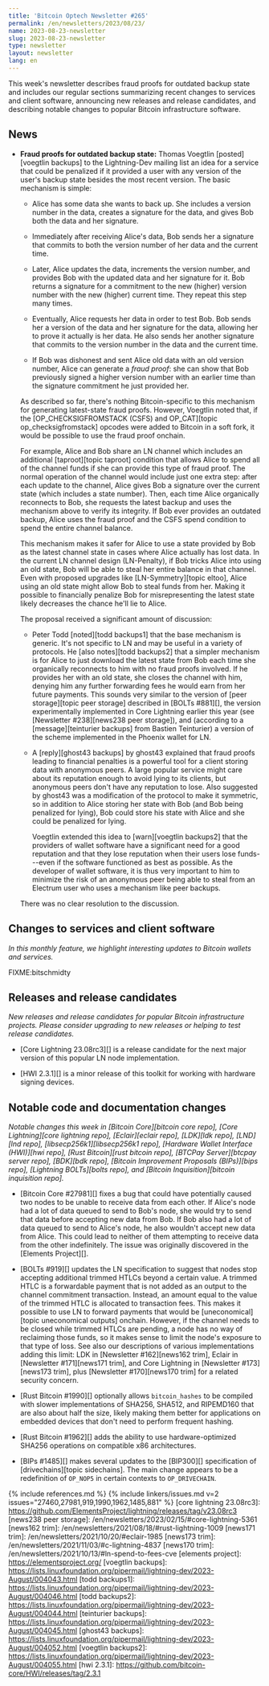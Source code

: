 ```yaml
---
title: 'Bitcoin Optech Newsletter #265'
permalink: /en/newsletters/2023/08/23/
name: 2023-08-23-newsletter
slug: 2023-08-23-newsletter
type: newsletter
layout: newsletter
lang: en
---
```

This week's newsletter describes fraud proofs for outdated backup state
and includes our regular sections summarizing recent changes to services
and client software, announcing new releases and release candidates, and
describing notable changes to popular Bitcoin infrastructure software.

## News

- **Fraud proofs for outdated backup state:** Thomas Voegtlin
  [posted][voegtlin backups] to the Lightning-Dev mailing list an idea
  for a service that could be penalized if it provided a user with any
  version of the user's backup state besides the most recent version.
  The basic mechanism is simple:

    - Alice has some data she wants to back up.  She includes a version
      number in the data, creates a signature for the data, and gives
      Bob both the data and her signature.

    - Immediately after receiving Alice's data, Bob sends her a
      signature that commits to both the version number of her data and
      the current time.

    - Later, Alice updates the data, increments the version number, and
      provides Bob with the updated data and her signature for it.  Bob
      returns a signature for a commitment to the new (higher) version
      number with the new (higher) current time.  They repeat this step
      many times.

    - Eventually, Alice requests her data in order to test Bob.  Bob
      sends her a version of the data and her signature for the data,
      allowing her to prove it actually is her data.  He also sends her
      another signature that commits to the version number in the data
      and the current time.

    - If Bob was dishonest and sent Alice old data with an old
      version number, Alice can generate a _fraud proof_: she can
      show that Bob previously signed a higher version number with
      an earlier time than the signature commitment he just provided
      her.

  As described so far, there's nothing Bitcoin-specific to this
  mechanism for generating latest-state fraud proofs.  However, Voegtlin
  noted that, if the [OP_CHECKSIGFROMSTACK (CSFS) and OP_CAT][topic
  op_checksigfromstack] opcodes were added to Bitcoin in a soft fork, it
  would be possible to use the fraud proof onchain.

  For example, Alice and Bob share an LN channel which includes an
  additional [taproot][topic taproot] condition that allows Alice to
  spend all of the channel funds if she can provide this type of fraud
  proof.  The normal operation of the channel would include just one
  extra step: after each update to the channel, Alice gives Bob a
  signature over the current state (which includes a state number).
  Then, each time Alice organically reconnects to Bob, she requests the
  latest backup and uses the mechanism above to verify its integrity.
  If Bob ever provides an outdated backup, Alice uses the fraud proof
  and the CSFS spend condition to spend the entire channel balance.

  This mechanism makes it safer for Alice to use a state provided by Bob
  as the latest channel state in cases where Alice actually has lost
  data.  In the current LN channel design (LN-Penalty), if Bob tricks
  Alice into using an old state, Bob will be able to steal her entire
  balance in that channel.  Even with proposed upgrades like
  [LN-Symmetry][topic eltoo], Alice using an old state might allow Bob to steal funds
  from her.  Making it possible to financially penalize Bob for
  misrepresenting the latest state likely decreases the chance he'll lie
  to Alice.

  The proposal received a significant amount of discussion:

  <!-- I've previously confirmed that "ghost43" (all lowercase) is how
  they'd like to be attributed -->

  - Peter Todd [noted][todd backups1] that the base mechanism is
    generic. It's not specific to LN and may be useful in a variety of
    protocols.  He [also notes][todd backups2] that a simpler mechanism
    is for Alice to just download the latest state from Bob each time she
    organically reconnects to him with no fraud proofs involved.  If he
    provides her with an old state, she closes the channel with him,
    denying him any further forwarding fees he would earn from her
    future payments.  This sounds very similar to the version of [peer
    storage][topic peer storage] described in [BOLTs #881][], the
    version experimentally implemented in Core Lightning earlier this
    year (see [Newsletter #238][news238 peer storage]), and (according
    to a [message][teinturier backups] from Bastien Teinturier) a version
    of the scheme implemented in the Phoenix wallet for LN.

  - A [reply][ghost43 backups] by ghost43 explained that fraud proofs
    leading to financial penalties is a powerful tool for a client
    storing data with anonymous peers.  A large popular service might
    care about its reputation enough to avoid lying to its clients, but
    anonymous peers don't have any reputation to lose.  Also suggested
    by ghost43 was a modification of the protocol to make it symmetric,
    so in addition to Alice storing her state with Bob (and Bob being
    penalized for lying), Bob could store his state with Alice and she
    could be penalized for lying.

      Voegtlin extended this idea to [warn][voegtlin backups2] that the
      providers of wallet software have a significant need for a good
      reputation and that they lose reputation when their users lose
      funds---even if the software functioned as best as possible.  As
      the developer of wallet software, it is thus very important to him
      to minimize the risk of an anonymous peer being able to steal from
      an Electrum user who uses a mechanism like peer backups.

  There was no clear resolution to the discussion.

## Changes to services and client software

*In this monthly feature, we highlight interesting updates to Bitcoin
wallets and services.*

FIXME:bitschmidty

## Releases and release candidates

*New releases and release candidates for popular Bitcoin infrastructure
projects.  Please consider upgrading to new releases or helping to test release candidates.*

- [Core Lightning 23.08rc3][] is a release candidate for the next major
  version of this popular LN node implementation.

- [HWI 2.3.1][] is a minor release of this toolkit for working with
  hardware signing devices.

## Notable code and documentation changes

*Notable changes this week in [Bitcoin Core][bitcoin core repo], [Core
Lightning][core lightning repo], [Eclair][eclair repo], [LDK][ldk repo],
[LND][lnd repo], [libsecp256k1][libsecp256k1 repo], [Hardware Wallet
Interface (HWI)][hwi repo], [Rust Bitcoin][rust bitcoin repo], [BTCPay
Server][btcpay server repo], [BDK][bdk repo], [Bitcoin Improvement
Proposals (BIPs)][bips repo], [Lightning BOLTs][bolts repo], and
[Bitcoin Inquisition][bitcoin inquisition repo].*

- [Bitcoin Core #27981][] fixes a bug that could have potentially caused
  two nodes to be unable to receive data from each other.  If Alice's
  node had a lot of data queued to send to Bob's node, she would try to send
  that data before accepting new data from Bob.  If Bob also had a lot
  of data queued to send to Alice's node, he also wouldn't accept new data
  from Alice.  This could lead to neither of them attempting to receive
  data from the other indefinitely.  The issue was originally discovered
  in the [Elements Project][].

- [BOLTs #919][] updates the LN specification to suggest that nodes stop
  accepting additional trimmed HTLCs beyond a certain value.  A trimmed
  HTLC is a forwardable payment that is not added as an output to the
  channel commitment transaction.  Instead, an amount equal to the value
  of the trimmed HTLC is allocated to transaction fees.  This makes it
  possible to use LN to forward payments that would be
  [uneconomical][topic uneconomical outputs] onchain.  However, if the
  channel needs to be closed while trimmed HTLCs are pending, a node has
  no way of reclaiming those funds, so it makes sense to limit the
  node's exposure to that type of loss.  See also our descriptions of
  various implementations adding this limit: LDK in [Newsletter
  #162][news162 trim], Eclair in [Newsletter #171][news171 trim], and
  Core Lightning in [Newsletter #173][news173 trim], plus
  [Newsletter #170][news170 trim] for a related security concern.

- [Rust Bitcoin #1990][] optionally allows `bitcoin_hashes` to be
  compiled with slower implementations of SHA256, SHA512, and RIPEMD160
  that are also about half the size, likely making them better for
  applications on embedded devices that don't need to perform frequent
  hashing.

- [Rust Bitcoin #1962][] adds the ability to use hardware-optimized
  SHA256 operations on compatible x86 architectures.

- [BIPs #1485][] makes several updates to the [BIP300][] specification
  of [drivechains][topic sidechains].  The main change appears to be a
  redefinition of `OP_NOP5` in certain contexts to `OP_DRIVECHAIN`.

{% include references.md %}
{% include linkers/issues.md v=2 issues="27460,27981,919,1990,1962,1485,881" %}
[core lightning 23.08rc3]: https://github.com/ElementsProject/lightning/releases/tag/v23.08rc3
[news238 peer storage]: /en/newsletters/2023/02/15/#core-lightning-5361
[news162 trim]: /en/newsletters/2021/08/18/#rust-lightning-1009
[news171 trim]: /en/newsletters/2021/10/20/#eclair-1985
[news173 trim]: /en/newsletters/2021/11/03/#c-lightning-4837
[news170 trim]: /en/newsletters/2021/10/13/#ln-spend-to-fees-cve
[elements project]: https://elementsproject.org/
[voegtlin backups]: https://lists.linuxfoundation.org/pipermail/lightning-dev/2023-August/004043.html
[todd backups1]: https://lists.linuxfoundation.org/pipermail/lightning-dev/2023-August/004046.html
[todd backups2]: https://lists.linuxfoundation.org/pipermail/lightning-dev/2023-August/004044.html
[teinturier backups]: https://lists.linuxfoundation.org/pipermail/lightning-dev/2023-August/004045.html
[ghost43 backups]: https://lists.linuxfoundation.org/pipermail/lightning-dev/2023-August/004052.html
[voegtlin backups2]: https://lists.linuxfoundation.org/pipermail/lightning-dev/2023-August/004055.html
[hwi 2.3.1]: https://github.com/bitcoin-core/HWI/releases/tag/2.3.1
